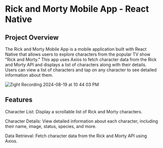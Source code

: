 # Rick and Morty Mobile App - React Native

## Project Overview

The Rick and Morty Mobile App is a mobile application built with React Native that allows users to explore characters from the popular TV show "Rick and Morty." This app uses Axios to fetch character data from the Rick and Morty API and displays a list of characters along with their details. Users can view a list of characters and tap on any character to see detailed information about them.

![Zight Recording 2024-08-19 at 10 44 03 PM](https://github.com/user-attachments/assets/1cb8fbe9-9835-4c45-8ca8-5e483e004a45)


## Features

Character List: Display a scrollable list of Rick and Morty characters.

Character Details: View detailed information about each character, including their name, image, status, species, and more.

Data Retrieval: Fetch character data from the Rick and Morty API using Axios.
